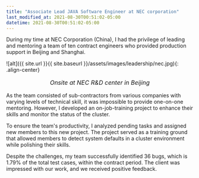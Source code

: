 ```yaml
---
title: "Associate Lead JAVA Software Engineer at NEC corporation"
last_modified_at: 2021-08-30T00:51:02-05:00
datetime: 2021-08-30T00:51:02-05:00
---
```


During my time at NEC Corporation (China), I had the privilege of leading and mentoring a team of ten contract engineers who provided production support in Beijing and Shanghai. 

![alt]({{ site.url }}{{ site.baseurl }}/assets/images/leadership/nec.jpg){: .align-center}
<p style="text-align: center; font-size: 16px"><i>Onsite at NEC R&D center in Beijing</i></p>
As the team consisted of sub-contractors from various companies with varying levels of technical skill, it was impossible to provide one-on-one mentoring. However, I developed an on-job-training project to enhance their skills and monitor the status of the cluster.

To ensure the team's productivity, I analyzed pending tasks and assigned new members to this new project. The project served as a training ground that allowed members to detect system defaults in a cluster environment while polishing their skills.

Despite the challenges, my team successfully identified 36 bugs, which is 1.79% of the total test cases, within the contract period. The client was impressed with our work, and we received positive feedback.
